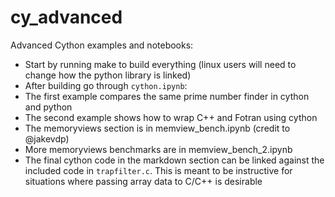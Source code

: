 cy_advanced
===========

Advanced Cython examples and notebooks:

 * Start by running make to build everything (linux users will need to change
   how the python library is linked)
 * After building go through `cython.ipynb`:
  * The first example compares the same prime number finder in cython and python
  * The second example shows how to wrap C++ and Fotran using cython
 * The memoryviews section is in memview_bench.ipynb (credit to @jakevdp)
 * More memoryviews benchmarks are in memview_bench_2.ipynb
 * The final cython code in the markdown section can be linked against the
   included code in `trapfilter.c`. This is meant to be instructive for
   situations where passing array data to C/C++ is desirable
